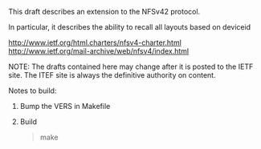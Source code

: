This draft describes an extension to the NFSv42 protocol.

In particular, it describes the ability to recall all layouts based on deviceid

http://www.ietf.org/html.charters/nfsv4-charter.html
http://www.ietf.org/mail-archive/web/nfsv4/index.html

NOTE: The drafts contained here may change after it is
posted to the IETF site. The ITEF site is always the
definitive authority on content.

Notes to build:

1. Bump the VERS in Makefile

2. Build

   > make
